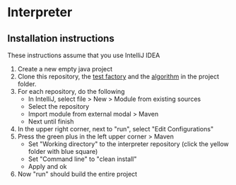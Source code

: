 # Interpreter

## Installation instructions
These instructions assume that you use IntelliJ IDEA

1. Create a new empty java project
2. Clone this repository, the [test factory](https://github.com/SquarePlayn/2IO90-TestFactory) and the [algorithm](https://github.com/SquarePlayn/2IO90-Algorithm) in the project folder.
3. For each repository, do the following
   * In IntelliJ, select file > New > Module from existing sources
   * Select the repository
   * Import module from external modal > Maven
   * Next until finish
4. In the upper right corner, next to "run", select "Edit Configurations"
5. Press the green plus in the left upper corner > Maven
   * Set "Working directory" to the interpreter repository (click the yellow folder with blue square)
   * Set "Command line" to "clean install"
   * Apply and ok
6. Now "run" should build the entire project
